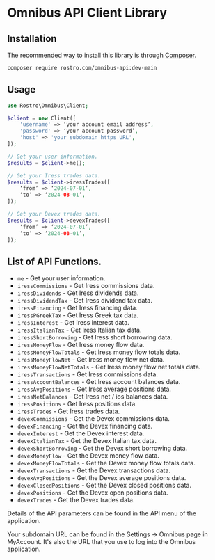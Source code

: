 # Omnibus API Client Library

## Installation

The recommended way to install this library is through
[Composer](https://getcomposer.org/).

```bash
composer require rostro.com/omnibus-api:dev-main
```

## Usage

```php
use Rostro\Omnibus\Client;

$client = new Client([
    'username' => ‘your account email address’,
    'password' => ‘your account password’,
    'host' => 'your subdomain https URL',
]);

// Get your user information.
$results = $client->me();

// Get your Iress trades data.
$results = $client->iressTrades([
    ‘from’ => ‘2024-07-01’,
    ‘to’ => ‘2024-08-01’,
]);

// Get your Devex trades data.
$results = $client->devexTrades([
    ‘from’ => ‘2024-07-01’,
    ‘to’ => ‘2024-08-01’,
]);
```

## List of API Functions.

 - `me` - Get your user information.
 - `iressCommissions` - Get Iress commissions data.
 - `iressDividends` - Get Iress dividends data.
 - `iressDividendTax` - Get Iress dividend tax data.
 - `iressFinancing` - Get Iress financing data.
 - `iressPGreekTax` - Get Iress Greek tax data.
 - `iressInterest` - Get Iress interest data.
 - `iressItalianTax` - Get Iress Italian tax data.
 - `iressShortBorrowing` - Get Iress short borrowing data.
 - `iressMoneyFlow` - Get Iress money flow data.
 - `iressMoneyFlowTotals` - Get Iress money flow totals data.
 - `iressMoneyFlowNet` - Get Iress money flow net data.
 - `iressMoneyFlowNetTotals` - Get Iress money flow net totals  data.
 - `iressTransactions` - Get Iress commissions data.
 - `iressAccountBalances` - Get Iress account balances data.
 - `iressAvgPositions` - Get Iress average positions data.
 - `iressNetBalances` - Get Iress net / ios balances  data.
 - `iressPositions` - Get Iress positions data.
 - `iressTrades` - Get Iress trades data.
 - `devexCommissions` - Get the Devex commissions data.
 - `devexFinancing` - Get the Devex financing data.
 - `devexInterest` - Get the Devex interest data.
 - `devexItalianTax` - Get the Devex Italian tax data.
 - `devexShortBorrowing` - Get the Devex short borrowing data.
 - `devexMoneyFlow` - Get the Devex money flow data.
 - `devexMoneyFlowTotals` - Get the Devex money flow totals data.
 - `devexTransactions` - Get the Devex transactions data.
 - `devexAvgPositions` - Get the Devex average positions data.
 - `devexClosedPositions` - Get the Devex closed positions data.
 - `devexPositions` - Get the Devex open positions data.
 - `devexTrades` - Get the Devex trades data.

Details of the API parameters can be found in the API menu of the application.

Your subdomain URL can be found in the Settings -> Omnibus page in MyAccount.
It's also the URL that you use to log into the Omnibus application.
